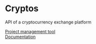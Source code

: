# Cryptos
API of a cryptocurrency exchange platform

[Project management tool](https://stefan04.youtrack.cloud) <br>
[Documentation](https://docs.google.com/document/d/1d0ABtXFBFUSrRdZn_hAmy83o491wJD5DjX_S5ksWFgg/edit?usp=sharing)
